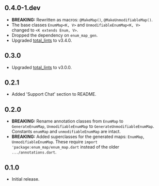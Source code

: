 ## 0.4.0-1.dev

* **BREAKING:** Rewritten as macros: `@MakeMap()`, `@MakeUnmodifiableMap()`.
* The base classes `EnumMap<K, V>` and `UnmodifiableEnumMap<K, V>` changed to `<K extends Enum, V>`.
* Dropped the dependency on `enum_map_gen`.
* Upgraded [total_lints](https://pub.dev/packages/total_lints) to v3.4.0.

## 0.3.0

* Upgraded [total_lints](https://pub.dev/packages/total_lints) to v3.0.0.

## 0.2.1

* Added 'Support Chat' section to README.

## 0.2.0

* **BREAKING:** Rename annotation classes from `EnumMap` to `GenerateEnumMap`, `UnmodifiableEnumMap`
  to `GenerateUnmodifiableEnumMap`. Constants `enumMap` and `unmodifiableEnumMap` are intact.
* **BREAKING:** Added superclasses for the generated maps: `EnumMap`, `UnmodifiableEnumMap`.
  These require `import 'package:enum_map/enum_map.dart`
  instead of the older `.../annotations.dart`.

## 0.1.0

* Initial release.
